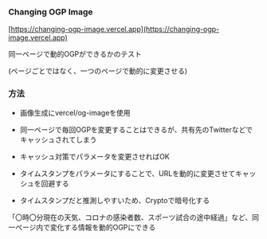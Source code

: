 ### Changing OGP Image
[https://changing-ogp-image.vercel.app](https://changing-ogp-image.vercel.app)

同一ページで動的OGPができるかのテスト

(ページごとではなく、一つのページで動的に変更させる)

### 方法
- 画像生成にvercel/og-imageを使用
- 同一ページで毎回OGPを変更することはできるが、共有先のTwitterなどでキャッシュされてしまう
- キャッシュ対策でパラメータを変更させればOK

- タイムスタンプをパラメータにすることで、URLを動的に変更させてキャッシュを回避する
- タイムスタンプだと推測しやすいため、Cryptoで暗号化する

「〇時〇分現在の天気、コロナの感染者数、スポーツ試合の途中経過」など、同一ページ内で変化する情報を動的OGPにできる